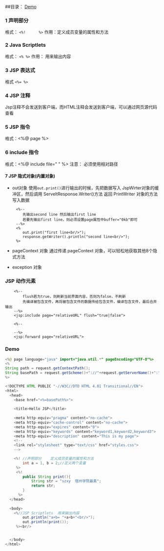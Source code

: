 ##目录：
<a href="Demo">Demo</a>

### 1 声明部分 
格式： `<%!      %>`
作用：定义成员变量的属性和方法

### 2 Java  Scriptlets
格式： `<% %>`
作用： 用来输出内容

### 3 JSP 表达式
格式 `<%= %>`

### 4 JSP 注释
Jsp注释不会发送到客户端，而HTML注释会发送到客户端，可以通过网页源代码查看

### 5 JSP 指令
格式：<%@ page  %>

### 6 include 指令
格式：<%@ include file=" "  %>
注意： 必须使用相对路径

#### 7 JSP 隐式对象(内置对象)
- out对象
使用`out.print()`进行输出的时候，先把数据写入 JspWirter对象的缓冲区，然后调用 ServeltResponse.Writer()方法 返回
PrintWriter 对象的方法写入数据
```
     <%-- 
     	先输出second line 然后输出first line
     	若要先输出first line，则必须设置page属性中buffer="0kb"即可
     --%>
     <%
    	out.print("first line<br/>");
    	response.getWriter().println("second line<br/>");
     %>
```

- pageContext 对象
通过传递 pageContext 对象，可以轻松地获取其他8个隐式方法

- exception 对象

### JSP 动作元素
```
	<%--
	    flush若为true，则刷新当前界面内容，否则为false，不刷新
	    先编译被包含文件，再将被包含文件的数据传给包含文件，编译包含文件，最后合并输出
	--%>
	<jsp:include page="relativeURL" flush="true|false">
	
	<%--
	 		
	--%>				
	<jsp:forward page="relativeURL">
```

### <p id="Demo">Demo</p> 
```java
<%@ page language="java" import="java.util.*" pageEncoding="UTF-8"%>
<%
String path = request.getContextPath();
String basePath = request.getScheme()+"://"+request.getServerName()+":"+request.getServerPort()+path+"/";
%>

<!DOCTYPE HTML PUBLIC "-//W3C//DTD HTML 4.01 Transitional//EN">
<html>
  <head>
    <base href="<%=basePath%>">
    
    <title>Hello JSP</title>
    
	<meta http-equiv="pragma" content="no-cache">
	<meta http-equiv="cache-control" content="no-cache">
	<meta http-equiv="expires" content="0">    
	<meta http-equiv="keywords" content="keyword1,keyword2,keyword3">
	<meta http-equiv="description" content="This is my page">
	<!--
	<link rel="stylesheet" type="text/css" href="styles.css">
	-->

	<%! //声明部分    定义成员变量的属性和方法
		int a = 1, b = 2;//定义两个变量
	 %>
	 <%!
	 	public String print(){
	 		String str = "szxy  宿州学院最美";
	 		return str;
	 	}
	  %>
  </head>
  
  <body>
  	<%//JSP Scriptlets  用来输出内容
  		out.println("a+b= "+a+b+"<br/>");
  		out.println(print());
  	 %><br/>


  </body>
</html>


```

